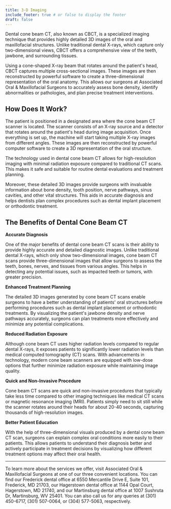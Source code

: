 ```yaml
---
title: 3-D Imaging
include_footer: true # or false to display the footer
draft: false
---
```


Dental cone beam CT, also known as CBCT, is a specialized imaging technique that provides highly detailed 3D images of the oral and maxillofacial structures. Unlike traditional dental X-rays, which capture only two-dimensional views, CBCT offers a comprehensive view of the teeth, jawbone, and surrounding tissues.

Using a cone-shaped X-ray beam that rotates around the patient's head, CBCT captures multiple cross-sectional images. These images are then reconstructed by powerful software to create a three-dimensional representation of the oral anatomy. This allows our surgeons at Associated Oral & Maxillofacial Surgeons to accurately assess bone density, identify abnormalities or pathologies, and plan precise treatment interventions.

## How Does It Work?

The patient is positioned in a designated area where the cone beam CT scanner is located. The scanner consists of an X-ray source and a detector that rotates around the patient's head during image acquisition. Once everything is set up, the machine will start taking multiple X-ray images from different angles. These images are then reconstructed by powerful computer software to create a 3D representation of the oral structure.

The technology used in dental cone beam CT allows for high-resolution imaging with minimal radiation exposure compared to traditional CT scans. This makes it safe and suitable for routine dental evaluations and treatment planning.

Moreover, these detailed 3D images provide surgeons with invaluable information about bone density, tooth position, nerve pathways, sinus cavities, and other vital structures. This aids in accurate diagnosis and helps dentists plan complex procedures such as dental implant placement or orthodontic treatment.

## The Benefits of Dental Cone Beam CT

**Accurate Diagnosis**

One of the major benefits of dental cone beam CT scans is their ability to provide highly accurate and detailed diagnostic images. Unlike traditional dental X-rays, which only show two-dimensional images, cone beam CT scans provide three-dimensional images that allow surgeons to assess the teeth, bones, nerves, and tissues from various angles. This helps in detecting any potential issues, such as impacted teeth or tumors, with greater precision.

**Enhanced Treatment Planning**

The detailed 3D images generated by cone beam CT scans enable surgeons to have a better understanding of patients' oral structures before performing procedures such as dental implant placement or orthodontic treatments. By visualizing the patient's jawbone density and nerve pathways accurately, surgeons can plan treatments more effectively and minimize any potential complications.

**Reduced Radiation Exposure**

Although cone beam CT uses higher radiation levels compared to regular dental X-rays, it exposes patients to significantly lower radiation levels than medical computed tomography (CT) scans. With advancements in technology, modern cone beam scanners are equipped with low-dose options that further minimize radiation exposure while maintaining image quality.

**Quick and Non-Invasive Procedure**

Cone beam CT scans are quick and non-invasive procedures that typically take less time compared to other imaging techniques like medical CT scans or magnetic resonance imaging (MRI). Patients simply need to sit still while the scanner rotates around their heads for about 20-40 seconds, capturing thousands of high-resolution images.

**Better Patient Education**

With the help of three-dimensional visuals produced by a dental cone beam CT scan, surgeons can explain complex oral conditions more easily to their patients. This allows patients to understand their diagnosis better and actively participate in treatment decisions by visualizing how different treatment options may affect their oral health.

---

To learn more about the services we offer, visit Associated Oral & Maxillofacial Surgeons at one of our three convenient locations. You can find our Frederick dental office at 6550 Mercantile Drive E, Suite 101, Frederick, MD 21703, our Hagerstown dental office at 1144 Opal Court, Hagerstown, MD 21740, and our Martinsburg dental office at 1007 Sushruta Dr, Martinsburg, WV 25401. You can also call us for any queries at (301) 450-6717, (301) 507-0064, or (304) 577-5063, respectively.